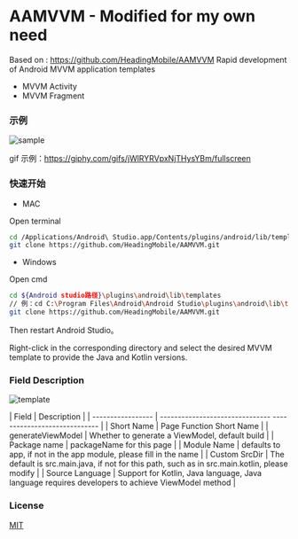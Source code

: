 # AAMVVM - Modified for my own need
Based on : https://github.com/HeadingMobile/AAMVVM
Rapid development of Android MVVM application templates

- MVVM Activity
- MVVM Fragment


### 示例

![sample](sample.png)

gif 示例：https://giphy.com/gifs/jWlRYRVpxNjTHysYBm/fullscreen

### 快速开始

- MAC

Open terminal

```bash
cd /Applications/Android\ Studio.app/Contents/plugins/android/lib/templates
git clone https://github.com/HeadingMobile/AAMVVM.git
```

- Windows

Open cmd

```bash
cd ${Android studio路径}\plugins\android\lib\templates
// 例：cd C:\Program Files\Android\Android Studio\plugins\android\lib\templates
git clone https://github.com/HeadingMobile/AAMVVM.git
```

Then restart Android Studio。

Right-click in the corresponding directory and select the desired MVVM template to provide the Java and Kotlin versions.


### Field Description

![template](template.png)

| Field | Description |
| ----------------- | ------------------------------- ----------------------------- |
| Short Name | Page Function Short Name |
| generateViewModel | Whether to generate a ViewModel, default build |
| Package name | packageName for this page |
| Module Name | defaults to app, if not in the app module, please fill in the name |
| Custom SrcDir | The default is src.main.java, if not for this path, such as in src.main.kotlin, please modify |
| Source Language | Support for Kotlin, Java language, Java language requires developers to achieve ViewModel method |



### License

[MIT](LICENSE)

